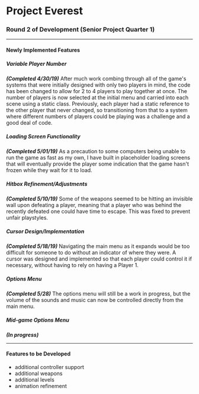 # Project Everest

### Round 2 of Development (Senior Project Quarter 1)
___
#### Newly Implemented Features
##### Variable Player Number
***(Completed 4/30/19)***
After much work combing through all of the game's systems that were initially designed with only two players in mind, the code has been changed to allow for 2 to 4 players to play together at once. The number of players is now selected at the initial menu and carried into each scene using a static class. Previously, each player had a static reference to the other player that never changed, so transitioning from that to a system where different numbers of players could be playing was a challenge and a good deal of code.

##### Loading Screen Functionality
***(Completed 5/01/19)***
As a precaution to some computers being unable to run the game as fast as my own, I have built in placeholder loading screens that will eventually provide the player some indication that the game hasn't frozen while they wait for it to load.

##### Hitbox Refinement/Adjustments
***(Completed 5/10/19)***
Some of the weapons seemed to be hitting an invisible wall upon defeating a player, meaning that a player who was behind the recently defeated one could have time to escape. This was fixed to prevent unfair playstyles.

##### Cursor Design/Implementation
***(Completed 5/18/19)***
Navigating the main menu as it expands would be too difficult for someone to do without an indicator of where they were. A cursor was designed and implemented so that each player could control it if necessary, without having to rely on having a Player 1.

##### Options Menu
***(Completed 5/28)***
The options menu will still be a work in progress, but the volume of the sounds and music can now be controlled directly from the main menu.

##### Mid-game Options Menu
***(In progress)***

___
#### Features to be Developed
- additional controller support
- additional weapons
- additional levels
- animation refinement